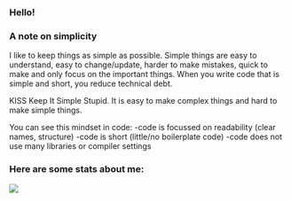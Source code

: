 ### Hello!


### A note on simplicity
I like to keep things as simple as possible. Simple things are easy to understand, easy to change/update, harder to make mistakes, quick to make and only focus on the important things.
When you write code that is simple and short, you reduce technical debt.

KISS Keep It Simple Stupid.
It is easy to make complex things and hard to make simple things.

You can see this mindset in code:
-code is focussed on readability (clear names, structure)
-code is short (little/no boilerplate code)
-code does not use many libraries or compiler settings

### Here are some stats about me:
<img src="https://github-profile-summary-cards.vercel.app/api/cards/profile-details?username=Simon946&theme=monokai">
<!--
**Simon946/Simon946** is a ✨ _special_ ✨ repository because its `README.md` (this file) appears on your GitHub profile.

Here are some ideas to get you started:

- 🔭 I’m currently working on ...
- 🌱 I’m currently learning ...
- 👯 I’m looking to collaborate on ...
- 🤔 I’m looking for help with ...
- 💬 Ask me about ...
- 📫 How to reach me: ...
- 😄 Pronouns: ...
- ⚡ Fun fact: ...
-->
